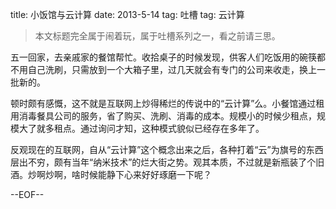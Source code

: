 title: 小饭馆与云计算
date: 2013-5-14
tag: 吐槽
tag: 云计算

> 本文标题完全属于闹着玩，属于吐槽系列之一，看之前请三思。

五一回家，去亲戚家的餐馆帮忙。收拾桌子的时候发现，供客人们吃饭用的碗筷都不用自己洗刷，只需放到一个大箱子里，过几天就会有专门的公司来收走，换上一批新的。

顿时颇有感慨，这不就是互联网上炒得稀烂的传说中的“云计算”么。小餐馆通过租用消毒餐具公司的服务，省了购买、洗刷、消毒的成本。规模小的时候少租点，规模大了就多租点。通过询问才知，这种模式貌似已经存在多年了。

反观现在的互联网，自从“云计算”这个概念出来之后，各种打着“云”为旗号的东西层出不穷，颇有当年“纳米技术”的烂大街之势。观其本质，不过就是新瓶装了个旧酒。炒啊炒啊，啥时候能静下心来好好琢磨一下呢？


--EOF--
